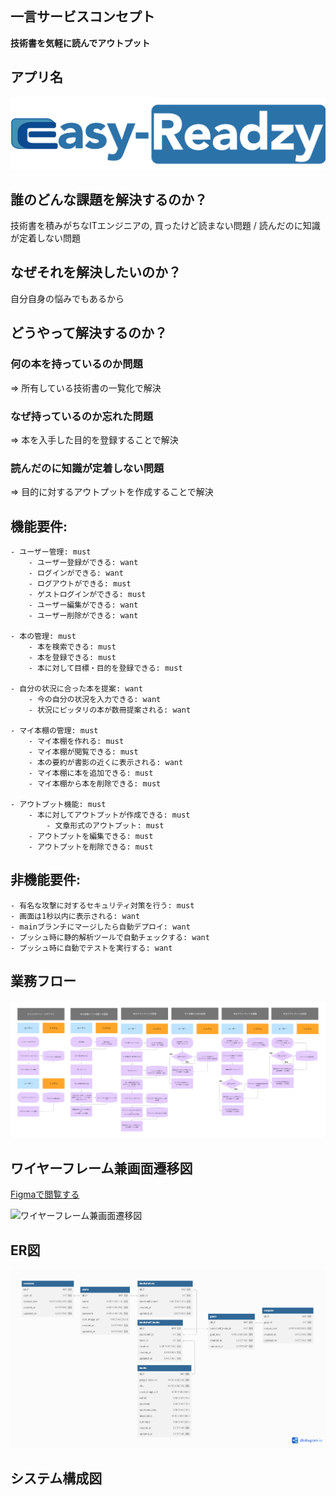 ## 一言サービスコンセプト

**技術書を気軽に読んでアウトプット**

## アプリ名

![Easy-Readzy](/images/logo.png)

## 誰のどんな課題を解決するのか？

技術書を積みがちなITエンジニアの, 買ったけど読まない問題 / 読んだのに知識が定着しない問題

## なぜそれを解決したいのか？

自分自身の悩みでもあるから

## どうやって解決するのか？

### 何の本を持っているのか問題

=> 所有している技術書の一覧化で解決

### なぜ持っているのか忘れた問題

=> 本を入手した目的を登録することで解決

### 読んだのに知識が定着しない問題

=> 目的に対するアウトプットを作成することで解決

## 機能要件:

    - ユーザー管理: must
        - ユーザー登録ができる: want
        - ログインができる: want
        - ログアウトができる: must
        - ゲストログインができる: must
        - ユーザー編集ができる: want
        - ユーザー削除ができる: want

    - 本の管理: must
        - 本を検索できる: must
        - 本を登録できる: must
        - 本に対して目標・目的を登録できる: must

    - 自分の状況に合った本を提案: want
        - 今の自分の状況を入力できる: want
        - 状況にピッタリの本が数冊提案される: want

    - マイ本棚の管理: must
        - マイ本棚を作れる: must
        - マイ本棚が閲覧できる: must
        - 本の要約が書影の近くに表示される: want
        - マイ本棚に本を追加できる: must
        - マイ本棚から本を削除できる: must

    - アウトプット機能: must
        - 本に対してアウトプットが作成できる: must
            - 文章形式のアウトプット: must
        - アウトプットを編集できる: must
        - アウトプットを削除できる: must

## 非機能要件:

    - 有名な攻撃に対するセキュリティ対策を行う: must
    - 画面は1秒以内に表示される: want
    - mainブランチにマージしたら自動デプロイ: want
    - プッシュ時に静的解析ツールで自動チェックする: want
    - プッシュ時に自動でテストを実行する: want

## 業務フロー

![業務フロー](/images/business_flow.png)

## ワイヤーフレーム兼画面遷移図

[Figmaで閲覧する](https://www.figma.com/board/GnZ5sNqBKx8A5pyNtDLui7/Easy-Readzy%E3%81%AE%E7%94%BB%E9%9D%A2%E9%81%B7%E7%A7%BB%E5%9B%B3)

![ワイヤーフレーム兼画面遷移図](/images/wireframe.png)

## ER図

![ER図](/images/erd.png)

## システム構成図
